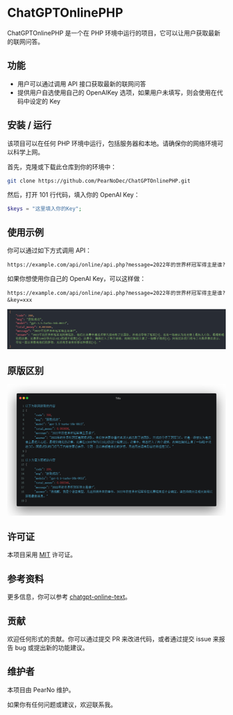 # ChatGPTOnlinePHP

ChatGPTOnlinePHP 是一个在 PHP 环境中运行的项目，它可以让用户获取最新的联网问答。

## 功能

- 用户可以通过调用 API 接口获取最新的联网问答
- 提供用户自选使用自己的 OpenAIKey 选项，如果用户未填写，则会使用在代码中设定的 Key

## 安装 / 运行

该项目可以在任何 PHP 环境中运行，包括服务器和本地。请确保你的网络环境可以科学上网。

首先，克隆或下载此仓库到你的环境中：

```bash
git clone https://github.com/PearNoDec/ChatGPTOnlinePHP.git
```

然后，打开 101 行代码，填入你的 OpenAI Key：

```php
$keys = "这里填入你的Key";
```

## 使用示例

你可以通过如下方式调用 API：

```
https://example.com/api/online/api.php?message=2022年的世界杯冠军得主是谁?
```

如果你想使用你自己的 OpenAI Key，可以这样做：

```
https://example.com/api/online/api.php?message=2022年的世界杯冠军得主是谁?&key=xxx
```

![Image text](success.png)

## 原版区别

![Image text](difference.png)

## 许可证

本项目采用 [MIT](LICENSE) 许可证。

## 参考资料

更多信息，你可以参考 [chatgpt-online-text](https://github.com/PearNoDec/chatgpt-online-text)。

## 贡献

欢迎任何形式的贡献。你可以通过提交 PR 来改进代码，或者通过提交 issue 来报告 bug 或提出新的功能建议。

## 维护者

本项目由 PearNo 维护。

如果你有任何问题或建议，欢迎联系我。
